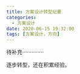 ```yaml
---
title: 方案设计转型纪要
categories:
  - 方案设计
date: 2020-06-15 19:32:00
tags: [方案设计，方向]
---
```

待补充··············





逐步转型，还在积累经验。
